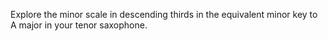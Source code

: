 Explore the minor scale in descending thirds in the equivalent minor key to A major in your tenor saxophone.